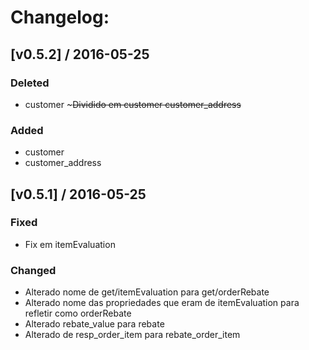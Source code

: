 # Changelog:

## [v0.5.2] / 2016-05-25
### Deleted
- customer ~~~Dividido em customer customer_address~~

### Added
- customer
- customer_address

## [v0.5.1] / 2016-05-25
### Fixed
- Fix em itemEvaluation

### Changed
- Alterado nome de get/itemEvaluation para get/orderRebate
- Alterado nome das propriedades que eram de itemEvaluation para refletir como orderRebate
- Alterado rebate_value para rebate
- Alterado de resp_order_item para rebate_order_item

